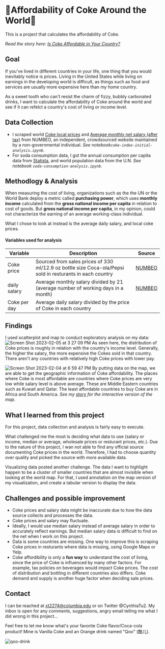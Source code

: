 # 🥤Affordability of Coke Around the World🥤
This is a project that calculates the affordability of Coke.

*Read the story here: [Is Coke Affordable in Your Country?](https://xinyitu.github.io/coke-index/)*
## Goal
If you've lived in different countries in your life, one thing that you would inevitably notice is prices. Living in the United States while living on earnings in the developing world is difficult, as things such as food and services are usually more expensive here than my home country. 

As a sweet tooth who can't resist the charm of fizzy, bubbly carbonated drinks, I want to calculate the affordability of Coke around the world and see if it can refelct a country's cost of living or income level.

## Data Collection
- I scraped world [Coke local prices](https://www.numbeo.com/cost-of-living/country_price_rankings?itemId=6) and [Average monthly net salary (after tax)](https://www.numbeo.com/cost-of-living/country_price_rankings?itemId=105) from NUMBEO, an independent, crowdsourced website maintained by a non-governmental individual. *See notebook`coke-index-initial-analysis.ipynb`.*
- For soda consumption data, I got the annual consumption per capita data from [Statista](https://www.statista.com/statistics/505794/cds-per-capita-consumption-in-worlds-top-ten-population-countries/), and world population data from the U.N. *See notebook `soda-consumption-analysis.ipynb`.*
## Methodlogy & Analysis
When measuring the cost of living, organizations such as the the UN or the World Bank deploy a metric called **purchasing power**, which uses **monthly income** calculated from the **gross national income per capita** in relation to cost of goods. But **gross national income per capita**, in my opinion, could not characterize the earning of an average working-class individual.

What I chose to look at instead is the average daily salary, and local coke prices.
#### Variables used for analysis
| Variable | Description | Source |
| ------- | --------- |------|
| Coke price| Sourced from sales prices of 330 ml/12.9 oz bottle size Coca-ola/Pepsi sold in resturants in each country| [NUMBEO](https://www.numbeo.com/cost-of-living/country_price_rankings?itemId=6)|
| daily salary|Average monthly salary divided by 21 (average number of working days in a month)|[NUMBEO]([https://www.numbeo.com/cost-of-living/country_price_rankings?itemId=6](https://www.numbeo.com/cost-of-living/country_price_rankings?itemId=105))|
|Coke per day|Average daily salary divided by the price of Coke in each country||

## Findings

I used scatterplot and map to conduct exploratory analysis on my data:
![Screen Shot 2023-02-05 at 3 27 09 PM](https://user-images.githubusercontent.com/116761432/216843129-f2b92a1b-8617-4e79-aa6f-05043a7fe705.png)
As seen here, the distribution of Coke prices is roughly in relation with the country's income level. Generally, the higher the salary, the more expensive the Cokes sold in that country. There aren't any countries with relatively high Coke prices with lower pay. 

![Screen Shot 2023-02-04 at 6 59 47 PM](https://user-images.githubusercontent.com/116761432/216844785-e01e8673-3585-4c68-be16-82d33c2d2a14.png)
By putting data on the map, we are able to get the geographic information of Coke affordability. The places where Coke is most affordable are countries where Coke prices are very low while salary level is above average. These are Middle Eastern countries such as Kuwait and Qatar. The least affordable countries to buy Coke are in Africa and South America.
*See my [story](https://xinyitu.github.io/coke-index/) for the interactive version of the map.*

## What I learned from this project
For this project, data collection and analysis is fairly easy to execute. 

What challenged me the most is deciding what data to use (salary or income, median or average, wholesale prices or resturant prices, etc.). Due to the nature of this project, I wan not able to find any official source documenting Coke prices in the world. Therefore, I had to choose quantity over quality and picked the source with more available data.

Visualizing data posted another challenge. The data I want to highlight happen to be a cluster of smaller countries that are almost invisible when looking at the world map. For that, I used annotation on the map version of my visualization, and create a tabular version to display the data.

## Challenges and possible improvement
- Coke prices and salary data might be inaccurate due to how the data source collects and processes the data.
- Coke prices and salary may fluctuate.
- Ideally, I would use median salary instead of average salary in order to accurately reflect earnings. But median salary data is difficult to find on the net when I work on this project.
- Data is some countries are missing. One way to improve this is scraping Coke prices in resturants where data is missing, using Google Maps or Yelp.
- Coke affordibility is only a **fun way** to understand the cost of living, since the price of Coke is influenced by many other factors. For example, tax policies on beverages would impact Coke prices. The cost of distribution and bottling in different countries also differs. Coke demand and supply is another huge factor when deciding sale prices.

## Contact
I can be reached at xt2274@columbia.edu or on Twitter @CynthiaTu2. My inbox is open for any comments, suggestions, angry email telling me what I did wrong in this project... 

Feel free to let me know what's your favorite Coke flavor/Coca-cola product! Mine is Vanilla Coke and an Orange drink named "Qoo" (酷儿).

![qoo-drink](https://user-images.githubusercontent.com/116761432/216846234-7a9c832d-36ff-42df-af7e-8d534cb09021.jpg)
